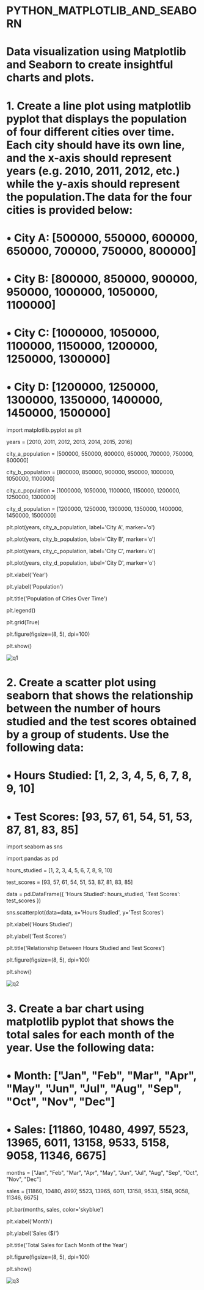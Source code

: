 # PYTHON_MATPLOTLIB_AND_SEABORN

# Data visualization using Matplotlib and Seaborn to create insightful charts and plots. 

# 1. Create a line plot using matplotlib pyplot that displays the population of four different cities over time. Each city should have its own line, and the x-axis should represent years (e.g. 2010, 2011, 2012, etc.) while the y-axis should represent the population.The data for the four cities is provided below: 
# •	City A: [500000, 550000, 600000, 650000, 700000, 750000, 800000] 

# •	City B: [800000, 850000, 900000, 950000, 1000000, 1050000, 1100000] 

# •	City C: [1000000, 1050000, 1100000, 1150000, 1200000, 1250000, 1300000] 

# •	City D: [1200000, 1250000, 1300000, 1350000, 1400000, 1450000, 1500000]

import matplotlib.pyplot as plt

years = [2010, 2011, 2012, 2013, 2014, 2015, 2016]

city_a_population = [500000, 550000, 600000, 650000, 700000, 750000, 800000]

city_b_population = [800000, 850000, 900000, 950000, 1000000, 1050000, 1100000]

city_c_population = [1000000, 1050000, 1100000, 1150000, 1200000, 1250000, 1300000]

city_d_population = [1200000, 1250000, 1300000, 1350000, 1400000, 1450000, 1500000]

plt.plot(years, city_a_population, label='City A', marker='o')

plt.plot(years, city_b_population, label='City B', marker='o')

plt.plot(years, city_c_population, label='City C', marker='o')

plt.plot(years, city_d_population, label='City D', marker='o')

plt.xlabel('Year')

plt.ylabel('Population')

plt.title('Population of Cities Over Time')

plt.legend()

plt.grid(True)

plt.figure(figsize=(8, 5), dpi=100)

plt.show()

![q1](https://github.com/user-attachments/assets/00961e7b-d34c-4b1f-a542-de6f89deee9b)

# 2. Create a scatter plot using seaborn that shows the relationship between the number of hours studied and the test scores obtained by a group of students. Use the following data:
# •	Hours Studied: [1, 2, 3, 4, 5, 6, 7, 8, 9, 10]
# •	Test Scores: [93, 57, 61, 54, 51, 53, 87, 81, 83, 85]

import seaborn as sns

import pandas as pd

hours_studied = [1, 2, 3, 4, 5, 6, 7, 8, 9, 10]

test_scores = [93, 57, 61, 54, 51, 53, 87, 81, 83, 85]

data = pd.DataFrame({
    'Hours Studied': hours_studied,
    'Test Scores': test_scores
})

sns.scatterplot(data=data, x='Hours Studied', y='Test Scores')

plt.xlabel('Hours Studied')

plt.ylabel('Test Scores')

plt.title('Relationship Between Hours Studied and Test Scores')

plt.figure(figsize=(8, 5), dpi=100)

plt.show()

![q2](https://github.com/user-attachments/assets/f122cb3f-e5c3-458c-aa28-1ded15a9020c)

# 3. Create a bar chart using matplotlib pyplot that shows the total sales for each month of the year. Use the following data: 
# •	Month: ["Jan", "Feb", "Mar", "Apr", "May", "Jun", "Jul", "Aug", "Sep", "Oct", "Nov", "Dec"] 
# •	Sales: [11860, 10480, 4997, 5523, 13965, 6011, 13158, 9533, 5158, 9058, 11346, 6675]

months = ["Jan", "Feb", "Mar", "Apr", "May", "Jun", "Jul", "Aug", "Sep", "Oct", "Nov", "Dec"]

sales = [11860, 10480, 4997, 5523, 13965, 6011, 13158, 9533, 5158, 9058, 11346, 6675]

plt.bar(months, sales, color='skyblue')

plt.xlabel('Month')

plt.ylabel('Sales ($)')

plt.title('Total Sales for Each Month of the Year')

plt.figure(figsize=(8, 5), dpi=100)

plt.show()

![q3](https://github.com/user-attachments/assets/02fec092-8952-442f-93f8-a3daedb34c16)



